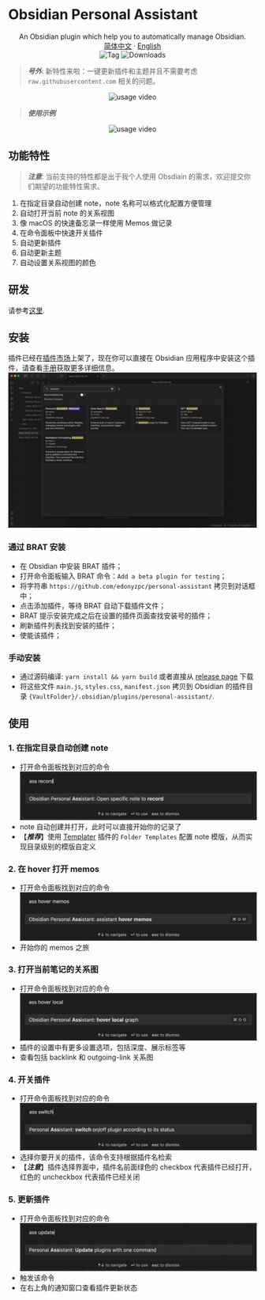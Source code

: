 # Obsidian Personal Assistant

<p align="center">
    <span>An Obsidian plugin which help you to automatically manage Obsidian.</span>
    <br/>
    <a href="/README_cn.md">简体中文</a>
    ·
    <a href="/README.md">English</a>
    <br/>
    <img alt="Tag" src="https://img.shields.io/github/v/tag/edonyzpc/personal-assistant?color=%23000000&label=版本&logo=tga&logoColor=%23008cff&sort=semver&style=social" />
    <img alt="Downloads" src="https://img.shields.io/github/downloads/edonyzpc/personal-assistant/total?label=下载量&logo=obsidian&logoColor=%23b300ff&style=social" />
</p>

> ***号外***: 新特性来啦：一键更新插件和主题并且不需要考虑 `raw.githubusercontent.com` 相关的问题。
<div align="center">
<img src="./docs/personal-assistant-v1.1.6.gif" alt="usage video"/>
</div>

> ***使用示例***
<div align="center">
<img src="./docs/personal-assistant-v1.1.1.gif" alt="usage video"/>
</div>

## 功能特性
> ***注意***: 当前支持的特性都是出于我个人使用 Obsdiain 的需求，欢迎提交你们期望的功能特性需求。

1. 在指定目录自动创建 note，note 名称可以格式化配置方便管理
2. 自动打开当前 note 的关系视图
3. 像 macOS 的快速备忘录一样使用 Memos 做记录
4. 在命令面板中快速开关插件
5. 自动更新插件
6. 自动更新主题
7. 自动设置关系视图的颜色

## 研发

请参考[这里](./DEVELOPEMENT.md).

## 安装

插件已经在[插件市场](https://obsidian.md/plugins?search=personal%20assistant#)上架了，现在你可以直接在 Obsidian 应用程序中安装这个插件，请查看[手册](https://help.obsidian.md/Extending+Obsidian/Community+plugins#Install+a+community+plugin)获取更多详细信息。
![install with plugin market](./docs/install-within-plugin-market.png)

### 通过 BRAT 安装

- 在 Obsidian 中安装 BRAT 插件；
- 打开命令面板输入 BRAT 命令：`Add a beta plugin for testing`；
- 将字符串 `https://github.com/edonyzpc/personal-assistant` 拷贝到对话框中；
- 点击添加插件，等待 BRAT 自动下载插件文件；
- BRAT 提示安装完成之后在设置的插件页面查找安装号的插件；
- 刷新插件列表找到安装的插件；
- 使能该插件；

### 手动安装

- 通过源码编译: `yarn install && yarn build` 或者直接从 [release page](https://github.com/edonyzpc/personal-assistant/releases) 下载
- 将这些文件 `main.js`, `styles.css`, `manifest.json` 拷贝到 Obsidian 的插件目录 `{VaultFolder}/.obsidian/plugins/perosonal-assistant/`.

## 使用

### 1. 在指定目录自动创建 note
- 打开命令面板找到对应的命令
![command 1](./docs/command-1.png)
- note 自动创建并打开，此时可以直接开始你的记录了
- 【***推荐***】使用 [Templater](https://github.com/SilentVoid13/Templater) 插件的 `Folder Templates` 配置 note 模版，从而实现目录级别的模版自定义
### 2. 在 hover 打开 memos
- 打开命令面板找到对应的命令
![command 2](./docs/command-2.png)
- 开始你的 memos 之旅
### 3. 打开当前笔记的关系图
- 打开命令面板找到对应的命令
![command 3](./docs/command-3.png)
- 插件的设置中有更多设置选项，包括深度、展示标签等
- 查看包括 backlink 和 outgoing-link 关系图
### 4. 开关插件
- 打开命令面板找到对应的命令
![command 4](./docs/command-5.png)
- 选择你要开关的插件，该命令支持根据插件名检索
- 【***注意***】插件选择界面中，插件名前面绿色的 checkbox 代表插件已经打开，红色的 uncheckbox 代表插件已经关闭
### 5. 更新插件
- 打开命令面板找到对应的命令
![command 6](./docs/command-6.png)
- 触发该命令
- 在右上角的通知窗口查看插件更新状态